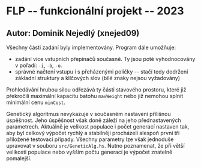 # FLP -- funkcionální projekt -- 2023
## Autor: Dominik Nejedlý (xnejed09)

Všechny části zadání byly implementovány. Program dále umožňuje:

- zadání více vstupních přepínačů současně. Ty jsou poté vyhodnocovány v pořadí: `-i`, `-b`, `-o`.
- správné načtení vstupu i s přeházenými políčky -- stačí tedy dodržení základní struktury a klíčových slov (bílé znaky nejsou vyžadovány)

Prohledávání hrubou silou odřezává ty části stavového prostoru, které již překročili maximální kapacitu batohu `maxWeight` nebo již nemohou
splnit minimální cenu `minCost`.

Genetický algoritmus nevykazuje v současném nastavení přílišnou úspěšnost. Jeho úspěšnost však doně záleží na jeho přednastavených parametrech.
Aktuálně je velikost populace i počet generací nastaven tak, aby byl celkový výpočet rychlý a stabilněji procházeli alespoň první tři přiložené
testovací případy. Všechny parametry lze však jednoduše upravovat v souboru `src/GeneticAlg.hs`. Nutno poznamenat, že při větší velikosti populace
nebo vyšším počtu generací je výpočet znatelně pomalejší.
